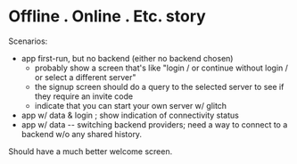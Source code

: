 # Offline . Online . Etc. story

Scenarios:
- app first-run, but no backend (either no backend chosen)
  - probably show a screen that's like "login / or continue without login / or select a different server"
  - the signup screen should do a query to the selected server to see if they require an invite code
  - indicate that you can start your own server w/ glitch
- app w/ data & login ; show indication of connectivity status
- app w/ data -- switching backend providers; need a way to connect to a backend w/o any shared history.

Should have a much better welcome screen.
